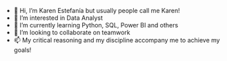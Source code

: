- 👋 Hi, I’m Karen Estefanía but usually people call me Karen!
- 👀 I’m interested in Data Analyst 
- 🌱 I’m currently learning Python, SQL, Power BI and others 
- 💞️ I’m looking to collaborate on teamwork
- 📫 My critical reasoning and my discipline accompany me to achieve my goals!

<!---
Karen-Aguilar/Karen-Aguilar is a ✨ special ✨ repository because its `README.md` (this file) appears on your GitHub profile.
You can click the Preview link to take a look at your changes.
--->
